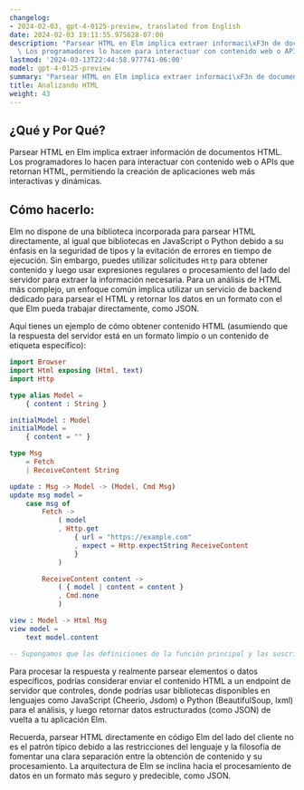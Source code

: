 ```yaml
---
changelog:
- 2024-02-03, gpt-4-0125-preview, translated from English
date: 2024-02-03 19:11:55.975628-07:00
description: "Parsear HTML en Elm implica extraer informaci\xF3n de documentos HTML.\
  \ Los programadores lo hacen para interactuar con contenido web o APIs que retornan\u2026"
lastmod: '2024-03-13T22:44:58.977741-06:00'
model: gpt-4-0125-preview
summary: "Parsear HTML en Elm implica extraer informaci\xF3n de documentos HTML."
title: Analizando HTML
weight: 43
---
```


## ¿Qué y Por Qué?
Parsear HTML en Elm implica extraer información de documentos HTML. Los programadores lo hacen para interactuar con contenido web o APIs que retornan HTML, permitiendo la creación de aplicaciones web más interactivas y dinámicas.

## Cómo hacerlo:
Elm no dispone de una biblioteca incorporada para parsear HTML directamente, al igual que bibliotecas en JavaScript o Python debido a su énfasis en la seguridad de tipos y la evitación de errores en tiempo de ejecución. Sin embargo, puedes utilizar solicitudes `Http` para obtener contenido y luego usar expresiones regulares o procesamiento del lado del servidor para extraer la información necesaria. Para un análisis de HTML más complejo, un enfoque común implica utilizar un servicio de backend dedicado para parsear el HTML y retornar los datos en un formato con el que Elm pueda trabajar directamente, como JSON.

Aquí tienes un ejemplo de cómo obtener contenido HTML (asumiendo que la respuesta del servidor está en un formato limpio o un contenido de etiqueta específico):

```elm
import Browser
import Html exposing (Html, text)
import Http

type alias Model =
    { content : String }

initialModel : Model
initialModel =
    { content = "" }

type Msg
    = Fetch
    | ReceiveContent String

update : Msg -> Model -> (Model, Cmd Msg)
update msg model =
    case msg of
        Fetch ->
            ( model
            , Http.get
                { url = "https://example.com"
                , expect = Http.expectString ReceiveContent
                }
            )

        ReceiveContent content ->
            ( { model | content = content }
            , Cmd.none
            )

view : Model -> Html Msg
view model =
    text model.content

-- Supongamos que las definiciones de la función principal y las suscripciones siguen la estructura estándar de aplicaciones en Elm.
```

Para procesar la respuesta y realmente parsear elementos o datos específicos, podrías considerar enviar el contenido HTML a un endpoint de servidor que controles, donde podrías usar bibliotecas disponibles en lenguajes como JavaScript (Cheerio, Jsdom) o Python (BeautifulSoup, lxml) para el análisis, y luego retornar datos estructurados (como JSON) de vuelta a tu aplicación Elm.

Recuerda, parsear HTML directamente en código Elm del lado del cliente no es el patrón típico debido a las restricciones del lenguaje y la filosofía de fomentar una clara separación entre la obtención de contenido y su procesamiento. La arquitectura de Elm se inclina hacia el procesamiento de datos en un formato más seguro y predecible, como JSON.
